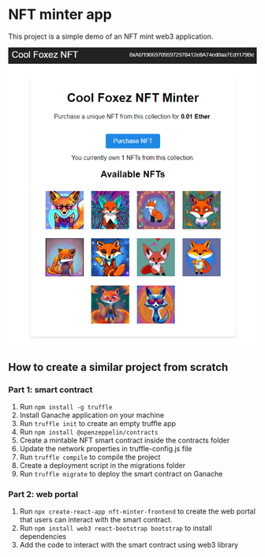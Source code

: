 # NFT minter app

This project is a simple demo of an NFT mint web3 application.

![](screenshot.png)

## How to create a similar project from scratch

### Part 1: smart contract
1. Run ```npm install -g truffle```
2. Install Ganache application on your machine
3. Run ```truffle init``` to create an empty truffle app
4. Run ```npm install @openzeppelin/contracts```
5. Create a mintable NFT smart contract inside the contracts folder
6. Update the network properties in truffle-config.js file
7. Run ```truffle compile``` to compile the project
8. Create a deployment script in the migrations folder
8. Run ```truffle migrate``` to deploy the smart contract on Ganache

### Part 2: web portal
1. Run ```npx create-react-app nft-minter-frontend``` to create the web portal that users can interact with the smart contract.
2. Run ```npm install web3 react-bootstrap bootstrap``` to install dependencies
3. Add the code to interact with the smart contract using web3 library





